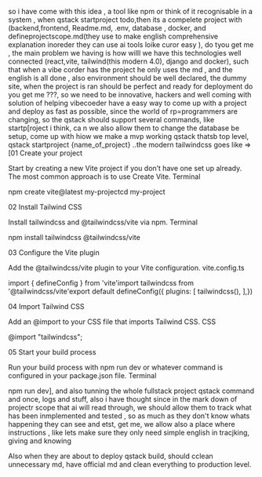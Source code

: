 so i have come with this idea , a tool like npm or think of it recognisable in a system , when qstack startproject todo,then its a compelete project with (backend,frontend, Readme.md, .env, database , docker, and defineprojectscope.md(they use to make english comprehensive explanation inoreder they can use ai tools loike curor easy ), do tyou get me , the main problem we having is how willl we have this technologies well connected (react,vite, tailwind(this modern 4.0), django and docker), such that when a vibe corder has the project he only uses the md , and the english is all done , also environment should be well declared, the dummy site, when the project is ran should be perfect and ready for deployment do you get me ???, so we need to be innovative, hackers and well coming with solution of helping vibecoeder have a easy way to come up with a project and deploy as fast as possible, since the world of rp=programmers are changing, so the qstack should support several commands, like startp[roject i think, ca n we also allow them to change the database be setup, come up with hiow we make a mvp working qstack thatsb top level, qstack startproject {name_of_project} ..the modern tailwindcss goes like =>[01
Create your project

Start by creating a new Vite project if you don’t have one set up already. The most common approach is to use Create Vite.
Terminal

npm create vite@latest my-projectcd my-project

02
Install Tailwind CSS

Install tailwindcss and @tailwindcss/vite via npm.
Terminal

npm install tailwindcss @tailwindcss/vite

03
Configure the Vite plugin

Add the @tailwindcss/vite plugin to your Vite configuration.
vite.config.ts

import { defineConfig } from 'vite'import tailwindcss from '@tailwindcss/vite'export default defineConfig({  plugins: [    tailwindcss(),  ],})

04
Import Tailwind CSS

Add an @import to your CSS file that imports Tailwind CSS.
CSS

@import "tailwindcss";

05
Start your build process

Run your build process with npm run dev or whatever command is configured in your package.json file.
Terminal

npm run dev], and also tunning the whole fullstack project qstack command and once, logs and stuff, also i have thought since in the mark down of projectr scope that ai will read through, we should allow them to track what has been inmplemented and tested , so as much as they don't know whats happening they can see and etst, get me, we allow also a place where instructions , like lets make sure they only need simple english in tracjking, giving and knowing 

Also when they are about to deploy qstack build, should cclean unnecessary md, have official md and clean everything to production level.